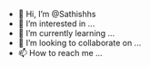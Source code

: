 - 👋 Hi, I’m @Sathishhs
- 👀 I’m interested in ...
- 🌱 I’m currently learning ...
- 💞️ I’m looking to collaborate on ...
- 📫 How to reach me ...

<!---
Sathishhs/Sathishhs is a ✨ special ✨ repository because its `README.md` (this file) appears on your GitHub profile.
You can click the Preview link to take a look at your changes.
--->
